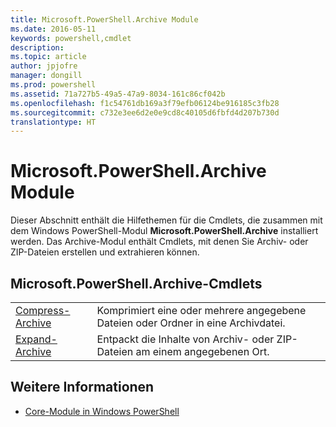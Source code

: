```yaml
---
title: Microsoft.PowerShell.Archive Module
ms.date: 2016-05-11
keywords: powershell,cmdlet
description: 
ms.topic: article
author: jpjofre
manager: dongill
ms.prod: powershell
ms.assetid: 71a727b5-49a5-47a9-8034-161c86cf042b
ms.openlocfilehash: f1c54761db169a3f79efb06124be916185c3fb28
ms.sourcegitcommit: c732e3ee6d2e0e9cd8c40105d6fbfd4d207b730d
translationtype: HT
---
```

# <a name="microsoftpowershellarchive-module"></a>Microsoft.PowerShell.Archive Module
Dieser Abschnitt enthält die Hilfethemen für die Cmdlets, die zusammen mit dem Windows PowerShell-Modul **Microsoft.PowerShell.Archive** installiert werden. Das Archive-Modul enthält Cmdlets, mit denen Sie Archiv- oder ZIP-Dateien erstellen und extrahieren können.

## <a name="microsoftpowershellarchive-cmdlets"></a>Microsoft.PowerShell.Archive-Cmdlets

|||
|-|-|
|[Compress-Archive](http://technet.microsoft.com/library/dn841358.aspx)|Komprimiert eine oder mehrere angegebene Dateien oder Ordner in eine Archivdatei.|
|[Expand-Archive](http://technet.microsoft.com/library/dn841359.aspx)|Entpackt die Inhalte von Archiv- oder ZIP-Dateien am einem angegebenen Ort.|

## <a name="see-also"></a>Weitere Informationen
- [Core-Module in Windows PowerShell](http://technet.microsoft.com/library/hh847741.aspx)

